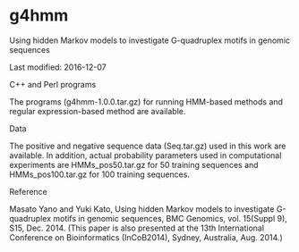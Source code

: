 # g4hmm
Using hidden Markov models to investigate G-quadruplex motifs in genomic sequences

Last modified: 2016-12-07

C++ and Perl programs

The programs (g4hmm-1.0.0.tar.gz) for running HMM-based methods and regular expression-based method are available.

Data

The positive and negative sequence data (Seq.tar.gz) used in this work are available.
In addition, actual probability parameters used in computational experiments are HMMs_pos50.tar.gz for 50 training sequences and HMMs_pos100.tar.gz for 100 training sequences.

Reference

Masato Yano and Yuki Kato,
Using hidden Markov models to investigate G-quadruplex motifs in genomic sequences,
BMC Genomics, vol. 15(Suppl 9), S15, Dec. 2014.
(This paper is also presented at the 13th International Conference on Bioinformatics (InCoB2014), Sydney, Australia, Aug. 2014.)
